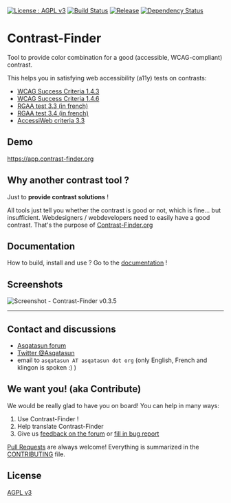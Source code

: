 [![License : AGPL v3](https://img.shields.io/badge/License-AGPL3-blue.svg)](https://github.com/Asqatasun/Contrast-Finder/blob/master/LICENSE) 
[![Build Status](https://travis-ci.org/Asqatasun/Contrast-Finder.svg)](https://travis-ci.org/Asqatasun/Contrast-Finder)
[![Release](https://img.shields.io/github/release/asqatasun/Contrast-Finder.svg)](https://github.com/Asqatasun/Contrast-Finder/releases/latest)
[![Dependency Status](https://www.versioneye.com/user/projects/58eae8f4dff1cd000eaa3fb4/badge.svg?style=flat-square)](https://www.versioneye.com/user/projects/58eae8f4dff1cd000eaa3fb4)

# Contrast-Finder

Tool to provide color combination for a good (accessible, WCAG-compliant) contrast.

This helps you in satisfying web accessibility (a11y) tests on contrasts:

* [WCAG Success Criteria 1.4.3](http://www.w3.org/TR/WCAG20/#visual-audio-contrast-contrast)
* [WCAG Success Criteria 1.4.6](http://www.w3.org/TR/WCAG20/#visual-audio-contrast7)
* [RGAA test 3.3 (in french)](http://references.modernisation.gouv.fr/rgaa-accessibilite/criteres.html#crit-3-3)
* [RGAA test 3.4 (in french)](http://references.modernisation.gouv.fr/rgaa-accessibilite/criteres.html#crit-3-4)
* [AccessiWeb criteria 3.3](http://www.accessiweb.org/index.php/accessiweb-22-english-version.html#crit-3-3)

## Demo
https://app.contrast-finder.org


## Why another contrast tool ?

Just to **provide contrast solutions** !

All tools just tell you whether the contrast is good or not, which is fine... 
but insufficient. Webdesigners / webdevelopers need to easily have a good contrast. 
That's the purpose of [Contrast-Finder.org](https://contrast-finder.org/)

## Documentation
How to build, install and use ? 
Go to the [documentation](https://github.com/Asqatasun/Contrast-Finder/blob/master/documentation/en/) !

## Screenshots
![Screenshot - Contrast-Finder v0.3.5](https://github.com/Asqatasun/Contrast-Finder/blob/master/documentation/en/images/screenshot.EN_contrast-finder.v0.3.5_2016-12-19.png)


---

## Contact and discussions

* [Asqatasun forum](http://forum.asqatasun.org/) 
* [Twitter @Asqatasun](https://twitter.com/Asqatasun)
* email to `asqatasun AT asqatasun dot org` (only English, French and klingon is spoken :) ) 

## We want you! (aka Contribute)

We would be really glad to have you on board! You can help in many ways:

1. Use Contrast-Finder !
1. Help translate Contrast-Finder
1. Give us [feedback on the forum](http://forum.asqatasun.org) or [fill in bug report](https://github.com/Asqatasun/Contrast-Finder/issues)

[Pull Requests](https://github.com/Asqatasun/Contrast-Finder/pulls) are always welcome! 
Everything is summarized in the [CONTRIBUTING](https://github.com/Asqatasun/Contrast-Finder/blob/master/CONTRIBUTING.md) file.


## License

 [AGPL v3](https://github.com/Asqatasun/Contrast-Finder/blob/master/LICENSE) 





